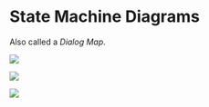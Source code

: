 # State Machine Diagrams
Also called a *Dialog Map*.

![](https://s3.us-west-2.amazonaws.com/secure.notion-static.com/9402d3d3-14e7-40d4-902f-785003e65257/Untitled.png?X-Amz-Algorithm=AWS4-HMAC-SHA256&X-Amz-Content-Sha256=UNSIGNED-PAYLOAD&X-Amz-Credential=AKIAT73L2G45EIPT3X45%2F20220419%2Fus-west-2%2Fs3%2Faws4_request&X-Amz-Date=20220419T100554Z&X-Amz-Expires=86400&X-Amz-Signature=6b3c86c4b99c93f0cce27e7a8c9f37e1e3550f7e3ba479b8f8d190d12c1c18cf&X-Amz-SignedHeaders=host&response-content-disposition=filename%20%3D%22Untitled.png%22&x-id=GetObject)

![](https://s3.us-west-2.amazonaws.com/secure.notion-static.com/701c3fef-3e26-4289-a5e7-0b21885193ab/Untitled.png?X-Amz-Algorithm=AWS4-HMAC-SHA256&X-Amz-Content-Sha256=UNSIGNED-PAYLOAD&X-Amz-Credential=AKIAT73L2G45EIPT3X45%2F20220419%2Fus-west-2%2Fs3%2Faws4_request&X-Amz-Date=20220419T100547Z&X-Amz-Expires=86400&X-Amz-Signature=2c72533e9dd1539a09bdbe1c367ff47ce139a4fe5709eae1168ee3cdb0516757&X-Amz-SignedHeaders=host&response-content-disposition=filename%20%3D%22Untitled.png%22&x-id=GetObject)

![](https://s3.us-west-2.amazonaws.com/secure.notion-static.com/eb33a85a-ed90-4b0b-a035-9f07ca5ac4af/Untitled.png?X-Amz-Algorithm=AWS4-HMAC-SHA256&X-Amz-Content-Sha256=UNSIGNED-PAYLOAD&X-Amz-Credential=AKIAT73L2G45EIPT3X45%2F20220419%2Fus-west-2%2Fs3%2Faws4_request&X-Amz-Date=20220419T100719Z&X-Amz-Expires=86400&X-Amz-Signature=1dcd62d82603be3f2636c36f3df28f214ce7fae1496836085b7cc12153782a9a&X-Amz-SignedHeaders=host&response-content-disposition=filename%20%3D%22Untitled.png%22&x-id=GetObject)
